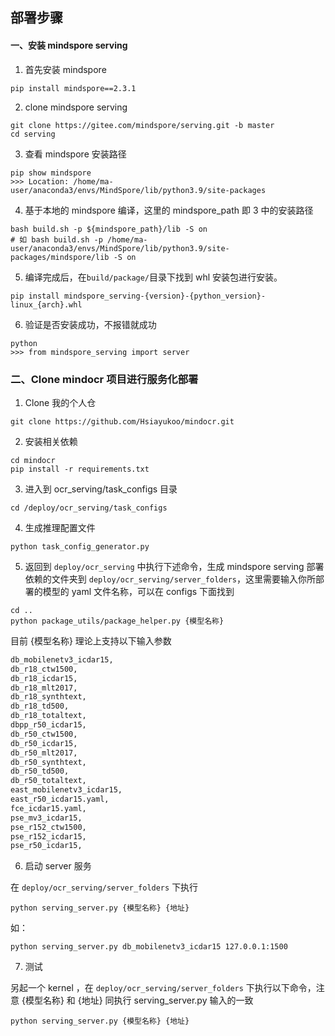 ## 部署步骤

#### 一、安装 mindspore serving

1. 首先安装 mindspore

```shell
pip install mindspore==2.3.1
```

2. clone mindspore serving

```shell
git clone https://gitee.com/mindspore/serving.git -b master
cd serving
```

3. 查看 mindspore 安装路径

```shell
pip show mindspore
>>> Location: /home/ma-user/anaconda3/envs/MindSpore/lib/python3.9/site-packages
```

4. 基于本地的 mindspore 编译，这里的 mindspore_path 即 3 中的安装路径 

```shell
bash build.sh -p ${mindspore_path}/lib -S on
# 如 bash build.sh -p /home/ma-user/anaconda3/envs/MindSpore/lib/python3.9/site-packages/mindspore/lib -S on
```

5. 编译完成后，在`build/package/`目录下找到 whl 安装包进行安装。

```shell
pip install mindspore_serving-{version}-{python_version}-linux_{arch}.whl
```

6. 验证是否安装成功，不报错就成功

```shell
python
>>> from mindspore_serving import server
```

### 二、Clone mindocr 项目进行服务化部署

1. Clone 我的个人仓 

```shell
git clone https://github.com/Hsiayukoo/mindocr.git
```

2. 安装相关依赖

```shell
cd mindocr
pip install -r requirements.txt
```

3. 进入到 ocr_serving/task_configs 目录

```shell
cd /deploy/ocr_serving/task_configs
```

4. 生成推理配置文件

```shell
python task_config_generator.py
```

5. 返回到 `deploy/ocr_serving` 中执行下述命令，生成 mindspore serving 部署依赖的文件夹到 `deploy/ocr_serving/server_folders`，这里需要输入你所部署的模型的 yaml 文件名称，可以在 configs 下面找到

``` shel
cd ..
python package_utils/package_helper.py {模型名称} 
```

目前 {模型名称} 理论上支持以下输入参数

```txt
db_mobilenetv3_icdar15,
db_r18_ctw1500,
db_r18_icdar15,
db_r18_mlt2017,
db_r18_synthtext,
db_r18_td500,
db_r18_totaltext,
dbpp_r50_icdar15,
db_r50_ctw1500,
db_r50_icdar15,
db_r50_mlt2017,
db_r50_synthtext,
db_r50_td500,
db_r50_totaltext,
east_mobilenetv3_icdar15,
east_r50_icdar15.yaml,
fce_icdar15.yaml,
pse_mv3_icdar15,
pse_r152_ctw1500,
pse_r152_icdar15,
pse_r50_icdar15,
```

6. 启动 server 服务

在 `deploy/ocr_serving/server_folders` 下执行

```shell
python serving_server.py {模型名称} {地址}
```

如：

```shell
python serving_server.py db_mobilenetv3_icdar15 127.0.0.1:1500
```

7. 测试

另起一个 kernel ，在 `deploy/ocr_serving/server_folders`  下执行以下命令，注意 {模型名称} 和 {地址} 同执行 serving_server.py 输入的一致

```shell
python serving_server.py {模型名称} {地址}
```



